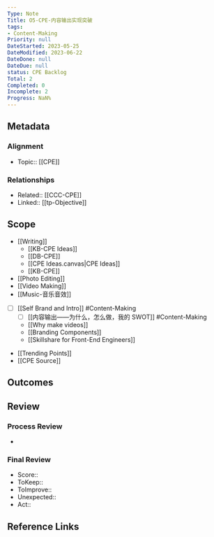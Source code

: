 ```yaml
---
Type: Note
Title: O5-CPE-内容输出实现突破
tags: 
- Content-Making
Priority: null
DateStarted: 2023-05-25
DateModified: 2023-06-22
DateDone: null
DateDue: null
status: CPE Backlog
Total: 2
Completed: 0
Incomplete: 2
Progress: NaN%
---
```

## Metadata
### Alignment
- Topic:: [[CPE]]
### Relationships
- Related:: [[CCC-CPE]] 
- Linked:: [[tp-Objective]]
## Scope
- [[Writing]]
	- [[KB-CPE Ideas]]
	- [[DB-CPE]]
	- [[CPE Ideas.canvas|CPE Ideas]]
	- [[KB-CPE]]
- [[Photo Editing]]
- [[Video Making]]
- [[Music-音乐音效]]
- [ ] [[Self Brand and Intro]] #Content-Making  
	- [ ] [[内容输出——为什么，怎么做，我的 SWOT]] #Content-Making   
	- [[Why make videos]]
	- [[Branding Components]]
	- [[Skillshare for Front-End Engineers]]
- [[Trending Points]]
- [[CPE Source]]
## Outcomes
## Review
### Process Review
- 
### Final Review
- Score::
- ToKeep:: 
- ToImprove:: 
- Unexpected::  
- Act::
## Reference Links
